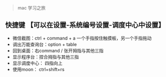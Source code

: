 > mac 学习之旅

## 快捷键 【可以在设置-系统编号设置-调度中心中设置】
- 微信截图：ctrl + command + a
           一个手指按住触摸板，另一个手指拖动
- 调出万能查询台：option + table
- 回到桌面：右command  /  张开拇指与其他三指
- 显示程序台：捏合拇指与其他三指
- 显示调度中心： 四指向上
- 使用moon： ctrl+shift+rs

